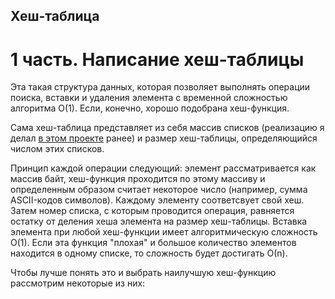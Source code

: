 ##  Хеш-таблица
# 1 часть. Написание хеш-таблицы

Эта такая структура данных, которая позволяет выполнять операции поиска, вставки и удаления элемента с временной сложностью алгоритма O(1). Если, конечно, хорошо подобрана хеш-функция.

Сама хеш-таблица представляет из себя массив списков (реализацию я делал [в этом проекте](https://github.com/ask0later/List.git) ранее) и размер хеш-таблицы, определяющийся числом этих списков.

Принцип каждой операции следующий: элемент рассматривается как массив байт, хеш-функция проходится по этому массиву и определенным образом считает некоторое число (например, сумма ASCII-кодов символов). Каждому элементу соответсвует свой хеш. Затем номер списка, с которым проводится операция, равняется остатку от деления хеша элемента на размер хеш-таблицы. Вставка элемента при любой хеш-функции имеет алгоритмическую сложность О(1). Если эта функция "плохая" и большое количество элементов находится в одному списке, то сложность будет достигать О(n).

Чтобы лучше понять это и выбрать наилучшую хеш-функцию рассмотрим некоторые из них:


